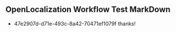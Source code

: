 ## OpenLocalization Workflow Test MarkDown
* 47e2907d-d71e-493c-8a42-70471ef1079f 
thanks!<!--HONumber=Mar16_HO2-->
